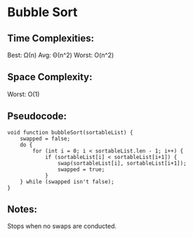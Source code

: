 # Bubble Sort

## Time Complexities:
Best: Ω(n)
Avg: Θ(n^2)
Worst: O(n^2)

## Space Complexity:
Worst: O(1)

## Pseudocode:
```
void function bubbleSort(sortableList) {  
    swapped = false;  
    do {  
        for (int i = 0; i < sortableList.len - 1; i++) {  
            if (sortableList[i] < sortableList[i+1]) {  
                swap(sortableList[i], sortableList[i+1]);  
                swapped = true;  
            }  
    } while (swapped isn't false);  
}  
``` 

## Notes:
Stops when no swaps are conducted.
